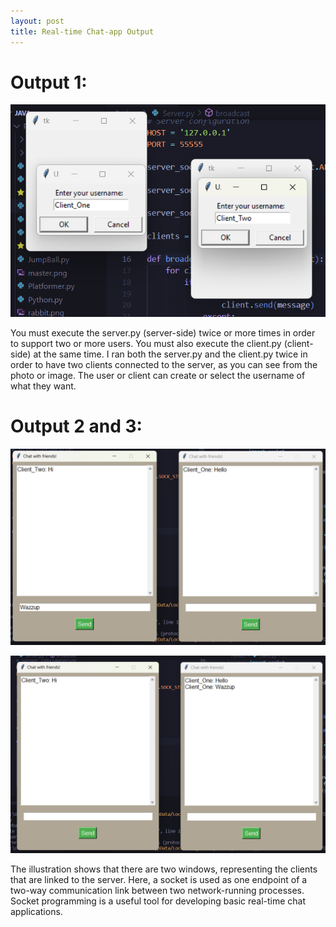 ```yaml
---
layout: post
title: Real-time Chat-app Output
--- 
```


# Output 1:

![Output 1](/images/Output1.png)

You must execute the server.py (server-side) twice or more times in order to support two or more users. 
You must also execute the client.py (client-side) at the same time. I ran both the server.py and the client.py twice in order 
to have two clients connected to the server, as you can see from the photo or image. The user or client can create or select the username of what they want.

# Output 2 and 3:

![Output 2](/images/Output2.png)

![Output 3](/images/Output3.png)


The illustration shows that there are two windows, representing the clients that are linked to the server. Here, a socket is used as one endpoint of a two-way communication link between two network-running processes. Socket programming is a useful tool for developing basic real-time chat applications.
